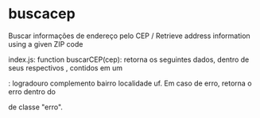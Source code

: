 # buscacep
Buscar informações de endereço pelo CEP / Retrieve address information using a given ZIP code


index.js: function buscarCEP(cep): retorna os seguintes dados, dentro de seus respectivos <span>, contidos em um <p>:
  logradouro
  complemento
  bairro
  localidade
  uf.
Em caso de erro, retorna o erro dentro do <p> de classe "erro".
